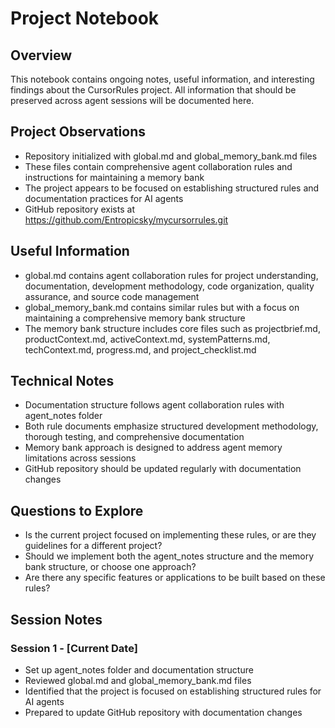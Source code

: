 # Project Notebook

## Overview
This notebook contains ongoing notes, useful information, and interesting findings about the CursorRules project. All information that should be preserved across agent sessions will be documented here.

## Project Observations
- Repository initialized with global.md and global_memory_bank.md files
- These files contain comprehensive agent collaboration rules and instructions for maintaining a memory bank
- The project appears to be focused on establishing structured rules and documentation practices for AI agents
- GitHub repository exists at https://github.com/Entropicsky/mycursorrules.git

## Useful Information
- global.md contains agent collaboration rules for project understanding, documentation, development methodology, code organization, quality assurance, and source code management
- global_memory_bank.md contains similar rules but with a focus on maintaining a comprehensive memory bank structure
- The memory bank structure includes core files such as projectbrief.md, productContext.md, activeContext.md, systemPatterns.md, techContext.md, progress.md, and project_checklist.md

## Technical Notes
- Documentation structure follows agent collaboration rules with agent_notes folder
- Both rule documents emphasize structured development methodology, thorough testing, and comprehensive documentation
- Memory bank approach is designed to address agent memory limitations across sessions
- GitHub repository should be updated regularly with documentation changes

## Questions to Explore
- Is the current project focused on implementing these rules, or are they guidelines for a different project?
- Should we implement both the agent_notes structure and the memory bank structure, or choose one approach?
- Are there any specific features or applications to be built based on these rules?

## Session Notes
### Session 1 - [Current Date]
- Set up agent_notes folder and documentation structure
- Reviewed global.md and global_memory_bank.md files
- Identified that the project is focused on establishing structured rules for AI agents
- Prepared to update GitHub repository with documentation changes
